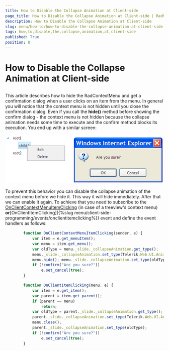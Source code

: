 ```yaml
---
title: How to Disable the Collapse Animation at Client-side
page_title: How to Disable the Collapse Animation at Client-side | RadMenu for ASP.NET AJAX Documentation
description: How to Disable the Collapse Animation at Client-side
slug: menu/how-to/how-to-disable-the-collapse-animation-at-client-side
tags: how,to,disable,the,collapse,animation,at,client-side
published: True
position: 8
---
```


# How to Disable the Collapse Animation at Client-side





## 

This article describes how to hide the RadContextMenu and get a confirmation dialog when a user clicks on an item from the menu. In general you will notice that the context menu is not hidden until you close the confirmation dialog. Even if you call the **hide()** method before showing the confirm dialog - the context menu is not hidden because the collapse animation needs some time to execute and the confirm method blocks its execution. You end up with a similar screen:

![Hide RadContextMenu](images/menu_treecontext.png)





To prevent this behavior you can disable the collapse animation of the context menu before we hide it. This way it will hide immediately. After that we can enable it again. To achieve that you need to subscribe to the [OnClientContextMenuItemClicking](B154D1F1-C612-4E34-9FD6-4193F8AB5697) (in case of a treeview's context menu) **or**[OnClientItemClicking]({%slug menu/client-side-programming/events/onclientitemclicking%}) event and define the event handlers as follows:

````JavaScript
	    function OnClientContextMenuItemClicking(sender, e) {
	        var item = e.get_menuItem();
	        var menu = item.get_menu();
	        var oldType = menu._slide._collapseAnimation.get_type();
	        menu._slide._collapseAnimation.set_type(Telerik.Web.UI.AnimationType.None);
	        menu.hide(); menu._slide._collapseAnimation.set_type(oldType);
	        if (!confirm("Are you sure?"))
	            e.set_cancel(true);
	    } 	
````



````JavaScript
	    function OnClientItemClicking(menu, e) {
	        var item = e.get_item();
	        var parent = item.get_parent();
	        if (parent == menu) 
	            return;
	        var oldType = parent._slide._collapseAnimation.get_type();
	        parent._slide._collapseAnimation.set_type(Telerik.Web.UI.AnimationType.None);
	        menu.close();
	        parent._slide._collapseAnimation.set_type(oldType);
	        if (!confirm("Are you sure?"))
	            e.set_cancel(true);
	    }		
````


